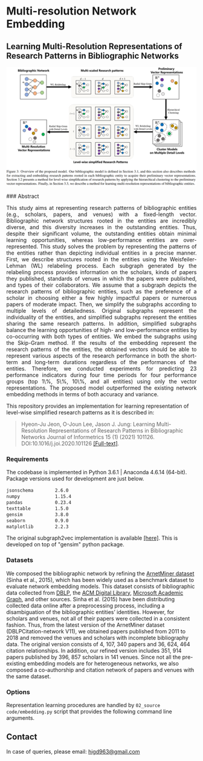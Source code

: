 # Multi-resolution Network Embedding
## Learning Multi-Resolution Representations of Research Patterns in Bibliographic Networks
<p align="center">
  <img width="720" src="multiresloutionEmbedding.PNG">
</p>
### Abstract
<p align="justify">This study aims at representing research patterns of bibliographic entities (e.g., scholars, papers, and venues) with a fixed-length vector. Bibliographic network structures rooted in the entities are incredibly diverse, and this diversity increases in the outstanding entities. Thus, despite their significant volume, the outstanding entities obtain minimal learning opportunities, whereas low-performance entities are over-represented. This study solves the problem by representing the patterns of the entities rather than depicting individual entities in a precise manner. First, we describe structures rooted in the entities using the Weisfeiler-Lehman (WL) relabeling process. Each subgraph generated by the relabeling process provides information on the scholars, kinds of papers they published, standards of venues in which the papers were published, and types of their collaborators. We assume that a subgraph depicts the research patterns of bibliographic entities, such as the preference of a scholar in choosing either a few highly impactful papers or numerous papers of moderate impact. Then, we simplify the subgraphs according to multiple levels of detailedness. Original subgraphs represent the individuality of the entities, and simplified subgraphs represent the entities sharing the same research patterns. In addition, simplified subgraphs balance the learning opportunities of high- and low-performance entities by co-occurring with both types of entities. We embed the subgraphs using the Skip-Gram method. If the results of the embedding represent the research patterns of the entities, the obtained vectors should be able to represent various aspects of the research performance in both the short-term and long-term durations regardless of the performances of the entities. Therefore, we conducted experiments for predicting 23 performance indicators during four time periods for four performance groups (top 1\%, 5\%, 10\%, and all entities) using only the vector representations. The proposed model outperformed the existing network embedding methods in terms of both accuracy and variance. 
</p>

This repository provides an implementation for learning representation of level-wise simplified research patterns as it is described in:
> Hyeon-Ju Jeon, O-Joun Lee, Jason J. Jung:
> Learning Multi-Resolution Representations of Research Patterns in Bibliographic Networks
>  Journal of Informetrics 15 (1) (2021) 101126. DOI:10.1016/j.joi.2020.101126
 [[Full-text]](https://www.sciencedirect.com/science/article/pii/S175115772030643X).

### Requirements

The codebase is implemented in Python 3.6.1 | Anaconda 4.6.14 (64-bit). Package versions used for development are just below.
```
jsonschema        2.6.0
numpy             1.15.4
pandas            0.23.4
texttable         1.5.0
gensim            3.8.0
seaborn           0.9.0
matplotlib        2.2.3
```
The original subgraph2vec implementation is available [[here]](https://github.com/MLDroid/subgraph2vec_gensim).
This is developed on top of "gensim" python package.


### Datasets
We composed the bibliographic network by refining the [ArnetMiner dataset](https://www.aminer.cn/citation) (Sinha et al., 2015), which has been widely used as a benchmark dataset to evaluate network embedding models. This dataset consists of bibliographic data collected from [DBLP](https://dblp.uni-trier.de), the [ACM Digital Library](https://dl.acm.org/), [Microsoft Academic Graph](https://www.microsoft.com/en-us/research/project/microsoft-academic-graph/), and other sources. Sinha et al. (2015) have been distributing collected data online after a preprocessing process, including a disambiguation of the bibliographic entities’ identities. However, for scholars and venues, not all of their papers were collected in a consistent fashion. Thus, from the latest version of the ArnetMiner dataset (DBLPCitation-network V11), we obtained papers published from 2011 to 2018 and removed the venues and scholars with incomplete bibliography data. The original version consists of 4, 107, 340 papers and 36, 624, 464 citation relationships. In addition, our refined version includes 351, 914 papers published by 396, 857 scholars in 141 venues. Since not all the pre-existing embedding models are for heterogeneous networks, we also composed a co-authorship and citation network of papers and venues with the same dataset.


### Options

Representation learning procedures are handled by `02_source code/embedding.py` script that provides the following command line arguments.


## Contact ##
In case of queries, please email: higd963@gmail.com






